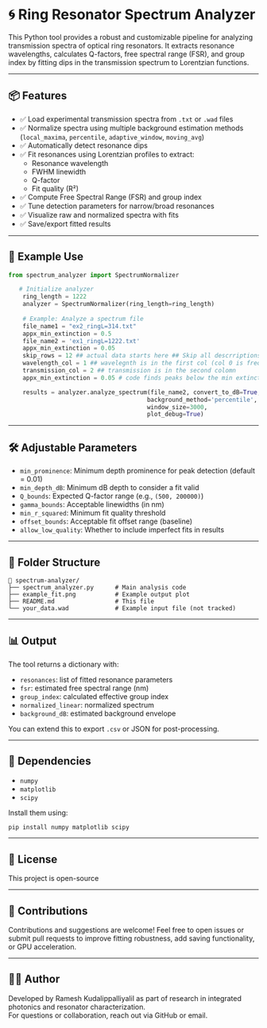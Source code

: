# 🌀 Ring Resonator Spectrum Analyzer

This Python tool provides a robust and customizable pipeline for analyzing transmission spectra of optical ring resonators. It extracts resonance wavelengths, calculates Q-factors, free spectral range (FSR), and group index by fitting dips in the transmission spectrum to Lorentzian functions.


---

## 📦 Features

- ✅ Load experimental transmission spectra from `.txt` or `.wad` files
- ✅ Normalize spectra using multiple background estimation methods (`local_maxima`, `percentile`, `adaptive_window`, `moving_avg`)
- ✅ Automatically detect resonance dips
- ✅ Fit resonances using Lorentzian profiles to extract:
  - Resonance wavelength
  - FWHM linewidth
  - Q-factor
  - Fit quality (R²)
- ✅ Compute Free Spectral Range (FSR) and group index
- ✅ Tune detection parameters for narrow/broad resonances
- ✅ Visualize raw and normalized spectra with fits
- ✅ Save/export fitted results

---

## 🧪 Example Use

```python
from spectrum_analyzer import SpectrumNormalizer

   # Initialize analyzer
    ring_length = 1222
    analyzer = SpectrumNormalizer(ring_length=ring_length)
    
    # Example: Analyze a spectrum file
    file_name1 = "ex2_ringL=314.txt"
    appx_min_extinction = 0.5
    file_name2 = 'ex1_ringL=1222.txt'
    appx_min_extinction = 0.05
    skip_rows = 12 ## actual data starts here ## Skip all descrriptions and col names
    wavelength_col = 1 ## wavelegnth is in the first col (col 0 is frequency)
    transmission_col = 2 ## transmission is in the second colomn
    appx_min_extinction = 0.05 # code finds peaks below the min extinction <--- Linear scale 0.5 --> 3dB

    results = analyzer.analyze_spectrum(file_name2, convert_to_dB=True, skiprows=12, wl_col=1, trans_col=2, #if i dont want to convert to db false
                                       background_method='percentile', min_prominence=appx_min_extinction,
                                       window_size=3000,
                                       plot_debug=True)
```

---

## 🛠️ Adjustable Parameters

- `min_prominence`: Minimum depth prominence for peak detection (default = 0.01)
- `min_depth_dB`: Minimum dB depth to consider a fit valid
- `Q_bounds`: Expected Q-factor range (e.g., `(500, 200000)`)
- `gamma_bounds`: Acceptable linewidths (in nm)
- `min_r_squared`: Minimum fit quality threshold
- `offset_bounds`: Acceptable fit offset range (baseline)
- `allow_low_quality`: Whether to include imperfect fits in results

---

## 📂 Folder Structure

```
📁 spectrum-analyzer/
├── spectrum_analyzer.py      # Main analysis code
├── example_fit.png           # Example output plot
├── README.md                 # This file
└── your_data.wad             # Example input file (not tracked)
```

---

## 📊 Output

The tool returns a dictionary with:
- `resonances`: list of fitted resonance parameters
- `fsr`: estimated free spectral range (nm)
- `group_index`: calculated effective group index
- `normalized_linear`: normalized spectrum
- `background_dB`: estimated background envelope

You can extend this to export `.csv` or JSON for post-processing.

---

## 🧠 Dependencies

- `numpy`
- `matplotlib`
- `scipy`

Install them using:
```bash
pip install numpy matplotlib scipy
```

---

## 📄 License

This project is open-source

---

## 🤝 Contributions

Contributions and suggestions are welcome! Feel free to open issues or submit pull requests to improve fitting robustness, add saving functionality, or GPU acceleration.

---

## 👨‍🔬 Author

Developed by Ramesh Kudalippalliyalil as part of research in integrated photonics and resonator characterization.  
For questions or collaboration, reach out via GitHub or email.

